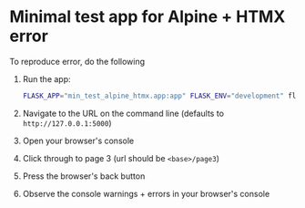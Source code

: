 # Minimal test app for Alpine + HTMX error

To reproduce error, do the following

1. Run the app:

    ```sh
    FLASK_APP="min_test_alpine_htmx.app:app" FLASK_ENV="development" flask run
    ```

2. Navigate to the URL on the command line (defaults to `http://127.0.0.1:5000`)

3. Open your browser's console

4. Click through to page 3 (url should be `<base>/page3`)

5. Press the browser's back button

6. Observe the console warnings + errors in your browser's console
